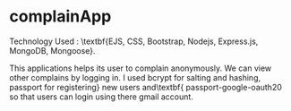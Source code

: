 # complainApp
Technology Used : \textbf{EJS, CSS, Bootstrap, Nodejs, Express.js, MongoDB, Mongoose}.

This applications helps its user to complain
anonymously. We can view other complains by logging
in. I used bcrypt for salting and hashing, passport for
registering} new users and\textbf{ passport-google-oauth20 so
that users can login using there gmail account.
